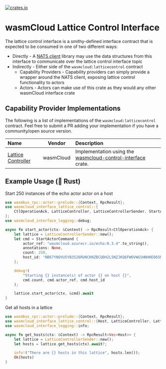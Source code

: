 [![crates.io](https://img.shields.io/crates/v/wasmcloud-interface-lattice-control.svg)](https://crates.io/crates/wasmcloud-interface-lattice-control)&nbsp;
# wasmCloud Lattice Control Interface
The lattice control interface is a smithy-defined interface contract that is expected to be consumed in one of two different ways:

* Directly - A [NATS client](https://github.com/wasmcloud/control-interface-client) library may use the data structures from this interface to communicate over the lattice control interface topic
* Indirectly - Either side of the `wasmcloud:latticecontrol` contract
    * Capability Providers - Capability providers can simply provide a wrapper around the NATS client, exposing lattice control functionality to actors
    * Actors - Actors can make use of this crate as they would any other wasmCloud interface crate

## Capability Provider Implementations
The following is a list of implementations of the `wasmcloud:latticecontrol` contract. Feel free to submit a PR adding your implementation if you have a community/open source version.

| Name | Vendor | Description |
| :--- | :---: | :--- |
| [Lattice Controller](https://github.com/wasmCloud/capability-providers/tree/main/lattice-controller) | wasmCloud | Implementation using the [wasmcloud-control-interface](https://crates.io/crates/wasmcloud-control-interface) crate.

## Example Usage (🦀 Rust)

Start 250 instances of the echo actor actor on a host
```rust
use wasmbus_rpc::actor::prelude::{Context, RpcResult};
use wasmcloud_interface_lattice_control::{
    CtlOperationAck, LatticeController, LatticeControllerSender, StartActorCommand,
};
use wasmcloud_interface_logging::debug;

async fn start_actor(ctx: &Context) -> RpcResult<CtlOperationAck> {
    let lattice = LatticeControllerSender::new();
    let cmd = StartActorCommand {
        actor_ref: "wasmcloud.azurecr.io/echo:0.3.4".to_string(),
        annotations: None,
        count: 250,
        host_id: "NB67YNOVU5YB3526RUNCKNZBCQDH2L5NZJKQ6FWOVWGSHNHHEO65RP4A".to_string(),
    };

    debug!(
        "Starting {} instance(s) of actor {} on host {}",
        cmd.count, cmd.actor_ref, cmd.host_id
    );

    lattice.start_actor(ctx, &cmd).await
}

```

Get all hosts in a lattice
```rust
use wasmbus_rpc::actor::prelude::{Context, RpcResult};
use wasmcloud_interface_lattice_control::{Host, LatticeController, LatticeControllerSender};
use wasmcloud_interface_logging::info;

async fn get_hosts(ctx: &Context) -> RpcResult<Vec<Host>> {
    let lattice = LatticeControllerSender::new();
    let hosts = lattice.get_hosts(ctx).await?;

    info!("There are {} hosts in this lattice", hosts.len());
    Ok(hosts)
}
```